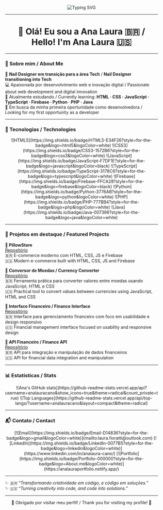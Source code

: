 <p align="center">
  <img src="https://readme-typing-svg.herokuapp.com?font=Fira+Code&size=32&duration=3000&color=00FFAB&center=true&vCenter=true&width=800&lines=Hi+there!+I'm+Ana+Laura+%F0%9F%91%8B;Turning+creativity+into+code!+%F0%9F%92%BB" alt="Typing SVG"/>
</p>

---

<div align="center">

# 👋 Olá! Eu sou a Ana Laura 🇧🇷 / Hello! I'm Ana Laura 🇺🇸
</div>

---

### 🌟 Sobre mim / About Me
💅 **Nail Designer em transição para a área Tech** / **Nail Designer transitioning into Tech**  
💻 Apaixonada por desenvolvimento web e inovação digital / Passionate about web development and digital innovation  
🌱 Atualmente estudando / Currently learning: **HTML · CSS · JavaScript · TypeScript · Firebase · Python · PHP · Java**  
🎯 Em busca da minha primeira oportunidade como desenvolvedora / Looking for my first opportunity as a developer  

---

### 🚀 Tecnologias / Technologies
<p align="center">
  ![HTML5](https://img.shields.io/badge/HTML5-E34F26?style=for-the-badge&logo=html5&logoColor=white)
  ![CSS3](https://img.shields.io/badge/CSS3-1572B6?style=for-the-badge&logo=css3&logoColor=white)
  ![JavaScript](https://img.shields.io/badge/JavaScript-F7DF1E?style=for-the-badge&logo=javascript&logoColor=black)
  ![TypeScript](https://img.shields.io/badge/TypeScript-3178C6?style=for-the-badge&logo=typescript&logoColor=white)
  ![Firebase](https://img.shields.io/badge/Firebase-FFCA28?style=for-the-badge&logo=firebase&logoColor=black)
  ![Python](https://img.shields.io/badge/Python-3776AB?style=for-the-badge&logo=python&logoColor=white)
  ![PHP](https://img.shields.io/badge/PHP-777BB4?style=for-the-badge&logo=php&logoColor=white)
  ![Java](https://img.shields.io/badge/Java-007396?style=for-the-badge&logo=java&logoColor=white)
</p>

---

### 📌 Projetos em destaque / Featured Projects

**🛒 PillowStore**  
[Repositório](https://github.com/analauracano/pillow-ecommerce)  
🇧🇷 E-commerce moderno com HTML, CSS, JS e Firebase  
🇺🇸 Modern e-commerce built with HTML, CSS, JS and Firebase  

**💱 Conversor de Moedas / Currency Converter**  
[Repositório](https://github.com/analauracano/CONVERSOR-DE-MOEDAS)  
🇧🇷 Ferramenta prática para converter valores entre moedas usando JavaScript, HTML e CSS  
🇺🇸 Practical tool to convert values between currencies using JavaScript, HTML and CSS  

**💼 Interface Financeiro / Finance Interface**  
[Repositório](https://github.com/analauracano/INTERFACE-FINANCEIRO)  
🇧🇷 Interface para gerenciamento financeiro com foco em usabilidade e design responsivo  
🇺🇸 Financial management interface focused on usability and responsive design  

**🔗 API Financeiro / Finance API**  
[Repositório](https://github.com/analauracano/API-FINANCEIRO)  
🇧🇷 API para integração e manipulação de dados financeiros  
🇺🇸 API for financial data integration and manipulation  

---

### 📊 Estatísticas / Stats
<p align="center">
  ![Ana's GitHub stats](https://github-readme-stats.vercel.app/api?username=analauracano&show_icons=true&theme=radical&count_private=true)  
  ![Top Languages](https://github-readme-stats.vercel.app/api/top-langs/?username=analauracano&layout=compact&theme=radical)
</p>

---

### 📬 Contato / Contact
<p align="center">
  [![Email](https://img.shields.io/badge/Email-D14836?style=for-the-badge&logo=gmail&logoColor=white)](mailto:laura.fioratti@outlook.com)
  [![LinkedIn](https://img.shields.io/badge/LinkedIn-0077B5?style=for-the-badge&logo=linkedin&logoColor=white)](https://www.linkedin.com/in/analaura-cano/)
  [![Portfolio](https://img.shields.io/badge/Portfolio-000000?style=for-the-badge&logo=About.me&logoColor=white)](https://analauraportfolio.netlify.app/)
</p>

---

✨ *🇧🇷 “Transformando criatividade em código, e código em soluções.”*  
✨ *🇺🇸 “Turning creativity into code, and code into solutions.”*

---

<p align="center">
  🌈 Obrigado por visitar meu perfil! / Thank you for visiting my profile! 🌈
</p>
